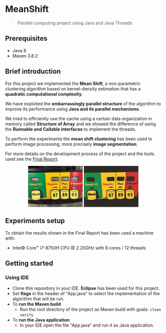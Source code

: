 # MeanShift
> Parallel computing project using Java and Java Threads

## Prerequisites
* Java 8
* Maven 3.8.2

## Brief introduction
For this project we implemented the **Mean Shift**, a non-parametric clustering algorithm based on kernel-density estimation that has a **quadratic computational complexity**.

We have exploited the **embarrassingly parallel structure** of the algorithm to improve its performance using **Java and its parallel mechanisms**.

We tried to efficiently use the cache using a certain data organization in memory called **Structure of Array** and we showed the difference of using the **Runnable and Callable interfaces** to implement the threads.

To perform the experiments the **mean shift clustering** has been used to perform image processing, more precisely **image segmentation**.

For more details on the development process of the project and the tools used see the [Final Report](https://github.com/GiovanniBurbi/MeanShift/blob/master/Parallel_Computing_Mean_Shift_Clustering.pdf).

<div align="center">
<div>
<img src="mean-shift/src/main/resources/images/benzina400x300.jpg" width="35%"/>
<img src="images/result.jpg" width="35%""/>
</div>
</div>
            

## Experiments setup
To obtain the results shown in the Final Report has been used a machine with:
* Intel© Core™ i7-8750H CPU @ 2.20GHz with 6 cores / 12 threads
                                         
## Getting started
### Using IDE
* Clone this repository in your IDE. **Eclipse** has been used for this project.
* Set **flags** in the header of "App.java" to select the implementation of the algorithm that will be run.
* To **run the Maven build**
  * Run the root directory of the project as Maven build with goals:
    `clean verify`
* To **run the Java application**
   * In your IDE open the file "App.java" and run it as Java application.
